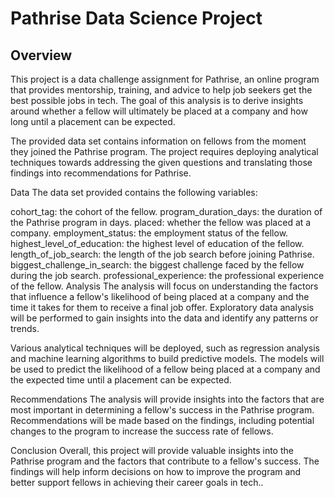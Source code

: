 # Pathrise Data Science Project

## Overview

This project is a data challenge assignment for Pathrise, an online program that provides mentorship, training, and advice to help job seekers get the best possible jobs in tech. The goal of this analysis is to derive insights around whether a fellow will ultimately be placed at a company and how long until a placement can be expected.

The provided data set contains information on fellows from the moment they joined the Pathrise program. The project requires deploying analytical techniques towards addressing the given questions and translating those findings into recommendations for Pathrise.

Data The data set provided contains the following variables:

cohort_tag: the cohort of the fellow. program_duration_days: the duration of the Pathrise program in days. placed: whether the fellow was placed at a company. employment_status: the employment status of the fellow. highest_level_of_education: the highest level of education of the fellow. length_of_job_search: the length of the job search before joining Pathrise. biggest_challenge_in_search: the biggest challenge faced by the fellow during the job search. professional_experience: the professional experience of the fellow. Analysis The analysis will focus on understanding the factors that influence a fellow's likelihood of being placed at a company and the time it takes for them to receive a final job offer. Exploratory data analysis will be performed to gain insights into the data and identify any patterns or trends.

Various analytical techniques will be deployed, such as regression analysis and machine learning algorithms to build predictive models. The models will be used to predict the likelihood of a fellow being placed at a company and the expected time until a placement can be expected.

Recommendations The analysis will provide insights into the factors that are most important in determining a fellow's success in the Pathrise program. Recommendations will be made based on the findings, including potential changes to the program to increase the success rate of fellows.

Conclusion Overall, this project will provide valuable insights into the Pathrise program and the factors that contribute to a fellow's success. The findings will help inform decisions on how to improve the program and better support fellows in achieving their career goals in tech..
